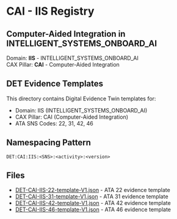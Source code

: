 # CAI - IIS Registry

## Computer-Aided Integration in INTELLIGENT_SYSTEMS_ONBOARD_AI

Domain: **IIS** - INTELLIGENT_SYSTEMS_ONBOARD_AI  
CAX Pillar: **CAI** - Computer-Aided Integration

## DET Evidence Templates

This directory contains Digital Evidence Twin templates for:
- Domain: IIS (INTELLIGENT_SYSTEMS_ONBOARD_AI)
- CAX Pillar: CAI (Computer-Aided Integration)
- ATA SNS Codes: 22, 31, 42, 46

## Namespacing Pattern
```
DET:CAI:IIS:<SNS>:<activity>:<version>
```

## Files
- [DET-CAI-IIS-22-template-V1.json](DET-CAI-IIS-22-template-V1.json) - ATA 22 evidence template
- [DET-CAI-IIS-31-template-V1.json](DET-CAI-IIS-31-template-V1.json) - ATA 31 evidence template
- [DET-CAI-IIS-42-template-V1.json](DET-CAI-IIS-42-template-V1.json) - ATA 42 evidence template
- [DET-CAI-IIS-46-template-V1.json](DET-CAI-IIS-46-template-V1.json) - ATA 46 evidence template
